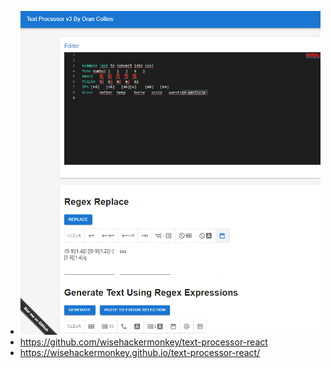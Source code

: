 - ![image.png](../assets/image_1638601134933_0.png)
- https://github.com/wisehackermonkey/text-processor-react
- https://wisehackermonkey.github.io/text-processor-react/